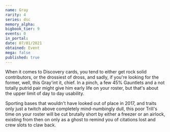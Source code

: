 ```yaml
---
name: Gray
rarity: 4
series: dsc
memory_alpha:
bigbook_tier: 9
events: 0
in_portal:
date: 07/01/2021
obtained: Event
mega: false
published: true
---
```


When it comes to Discovery cards, you tend to either get rock solid contributors, or the drossiest of dross, and sadly, if you're looking for the former, well, this Gray'int it, chief. In a pinch, a few 45% Gauntlets and a not totally putrid pair might give him early life on your roster, but that's about the upper limit of day to day usability.

Sporting bases that wouldn't have looked out of place in 2017, and traits only just a twitch above completely mind-numbingly dull, this poor Trill's time on your roster will be cut brutally short by either a freezer or an airlock, existing from then on only as a ghost to remind you of citations lost and crew slots to claw back.
